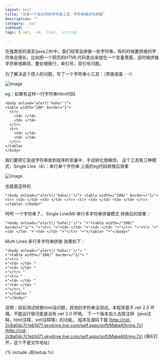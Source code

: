```yaml
---
layout: post
title: "分享一个自己写的字符串工具：字符串格式化拼接"
description: ""
category: .net
subhead: ''
tags: [.net,  c#,  tool,  string]

---
```


在强类型的语言(java,C#)中，我们经常会拼接一些字符串。有的时候要拼接的字符串会很长，比如把一个网页的HTML代码拿出来放在一个变量里面，这时候拼接字符串很麻烦，要处理换行，单引号，双引号问题。

为了解决这个烦人的问题，写了一个字符串小工具：（界面佷虽 - -!）

![image](http://i1298.photobucket.com/albums/ag53/lichengwu/1_zps8304e64b.gif)

eg：如果有这样一行字符串Html代码  

    <body onload="alert('haha!')">   
    <table width="200" border="1">   
      <tr>   
        <td> </td>   
        <td> </td>   
      </tr>   
      <tr>   
        <td> </td>   
        <td> </td>   
      </tr>   
    </table>   
    </body>   
 
我们要把它变成字符串放到程序的变量中，手动转化很麻烦。
这个工具有三种模式，Single Line（A）：单行单个字符串
上面的eg代码转换后效果

![image](http://i1298.photobucket.com/albums/ag53/lichengwu/2_zpsace5b46f.gif)

也就是这样的
  
    "<body onload=/"alert(/'haha!/')/"> <table width=/"200/" border=/"1/"> <tr> <td> </td> <td> </td> </tr> <tr> <td> </td> <td> </td> </tr> </table> </body>"  
 
呵呵 一个字符串了。
Single Line(M):单行多字符串拼接模式
转换后的效果：
  
    "<body onload=/"alert(/'haha!/')/"> "+"<table width=/"200/" border=/"1/"> "+"<tr> "+"<td> </td> "+"<td> </td> "+"</tr> "+"<tr> "+"<td> </td> "+"<td> </td> "+"</tr> "+"</table> "+"</body>"  
 
Multi Lines:多行多字符串拼接
效果如下：
  
    "<body onload=/"alert(/'haha!/')/"> "  
    +"<table width=/"200/" border=/"1/"> "  
    +"<tr> "  
    +"<td> </td> "  
    +"<td> </td> "  
    +"</tr> "  
    +"<tr> "  
    +"<td> </td> "  
    +"<td> </td> "  
    +"</tr> "  
    +"</table> "  
    +"</body>"  
 
说明：目前测试转换html没问题，其他的字符串没测试。本程序基于.net 2.0 环境。不能运行很可能是没有.net 2.0 环境。
下一个版本加入去除注释（java注释，html注释，xml注释等）的功能。
程序及源码下载 [http://cid-2c8a0dc7c1eb1d71.skydrive.live.com/self.aspx/soft/MakeAString.7z](http://cid-2c8a0dc7c1eb1d71.skydrive.live.com/self.aspx/soft/MakeAString.7z) (用IE打开，这个不是文件地址)

{% include JB/setup %}